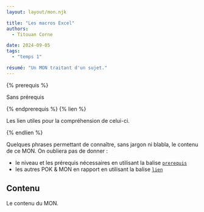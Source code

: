 ```yaml
---
layout: layout/mon.njk

title: "Les macros Excel"
authors:
  - Titouan Corne

date: 2024-09-05
tags: 
  - "temps 1"

résumé: "Un MON traitant d'un sujet."
---
```


{% prerequis %}

Sans prérequis

{% endprerequis %}
{% lien %}

Les lien utiles pour la compréhension de celui-ci.

{% endlien %}

Quelques phrases permettant de connaître, sans jargon ni blabla, le contenu de ce MON. On oubliera pas de donner :

- le niveau et les prérequis nécessaires en utilisant la balise [`prerequis`](/cs/contribuer-au-site/#prerequis)
- les autres POK & MON en rapport en utilisant la balise [`lien`](/cs/contribuer-au-site/#lien)

## Contenu

Le contenu du MON.
